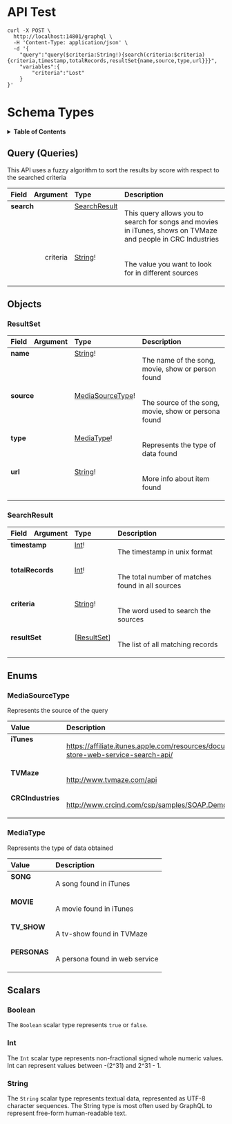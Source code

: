 # API Test

```
curl -X POST \
  http://localhost:14801/graphql \
  -H 'Content-Type: application/json' \
  -d '{
	"query":"query($criteria:String!){search(criteria:$criteria){criteria,timestamp,totalRecords,resultSet{name,source,type,url}}}",
	"variables":{
		"criteria":"Lost"
	}
}'
```

# Schema Types

<details>
  <summary><strong>Table of Contents</strong></summary>

-   [Query](#query)
-   [Objects](#objects)
    -   [ResultSet](#resultset)
    -   [SearchResult](#searchresult)
-   [Enums](#enums)
    -   [MediaSourceType](#mediasourcetype)
    -   [MediaType](#mediatype)
-   [Scalars](#scalars)
    -   [Boolean](#boolean)
    -   [Int](#int)
    -   [String](#string)

</details>

## Query (Queries)

This API uses a fuzzy algorithm to sort the results by score with respect to the searched criteria

<table>
<thead>
<tr>
<th align="left">Field</th>
<th align="right">Argument</th>
<th align="left">Type</th>
<th align="left">Description</th>
</tr>
</thead>
<tbody>
<tr>
<td colspan="2" valign="top"><strong>search</strong></td>
<td valign="top"><a href="#searchresult">SearchResult</a></td>
<td>

This query allows you to search for songs and movies in iTunes, shows on TVMaze and people in CRC Industries

</td>
</tr>
<tr>
<td colspan="2" align="right" valign="top">criteria</td>
<td valign="top"><a href="#string">String</a>!</td>
<td>

The value you want to look for in different sources

</td>
</tr>
</tbody>
</table>

## Objects

### ResultSet

<table>
<thead>
<tr>
<th align="left">Field</th>
<th align="right">Argument</th>
<th align="left">Type</th>
<th align="left">Description</th>
</tr>
</thead>
<tbody>
<tr>
<td colspan="2" valign="top"><strong>name</strong></td>
<td valign="top"><a href="#string">String</a>!</td>
<td>

The name of the song, movie, show or person found

</td>
</tr>
<tr>
<td colspan="2" valign="top"><strong>source</strong></td>
<td valign="top"><a href="#mediasourcetype">MediaSourceType</a>!</td>
<td>

The source of the song, movie, show or persona found

</td>
</tr>
<tr>
<td colspan="2" valign="top"><strong>type</strong></td>
<td valign="top"><a href="#mediatype">MediaType</a>!</td>
<td>

Represents the type of data found

</td>
</tr>
<tr>
<td colspan="2" valign="top"><strong>url</strong></td>
<td valign="top"><a href="#string">String</a>!</td>
<td>

More info about item found

</td>
</tr>
</tbody>
</table>

### SearchResult

<table>
<thead>
<tr>
<th align="left">Field</th>
<th align="right">Argument</th>
<th align="left">Type</th>
<th align="left">Description</th>
</tr>
</thead>
<tbody>
<tr>
<td colspan="2" valign="top"><strong>timestamp</strong></td>
<td valign="top"><a href="#int">Int</a>!</td>
<td>

The timestamp in unix format

</td>
</tr>
<tr>
<td colspan="2" valign="top"><strong>totalRecords</strong></td>
<td valign="top"><a href="#int">Int</a>!</td>
<td>

The total number of matches found in all sources

</td>
</tr>
<tr>
<td colspan="2" valign="top"><strong>criteria</strong></td>
<td valign="top"><a href="#string">String</a>!</td>
<td>

The word used to search the sources

</td>
</tr>
<tr>
<td colspan="2" valign="top"><strong>resultSet</strong></td>
<td valign="top">[<a href="#resultset">ResultSet</a>]</td>
<td>

The list of all matching records

</td>
</tr>
</tbody>
</table>

## Enums

### MediaSourceType

Represents the source of the query

<table>
<thead>
<th align="left">Value</th>
<th align="left">Description</th>
</thead>
<tbody>
<tr>
<td valign="top"><strong>iTunes</strong></td>
<td>

https://affiliate.itunes.apple.com/resources/documentation/itunes-store-web-service-search-api/

</td>
</tr>
<tr>
<td valign="top"><strong>TVMaze</strong></td>
<td>

http://www.tvmaze.com/api

</td>
</tr>
<tr>
<td valign="top"><strong>CRCIndustries</strong></td>
<td>

http://www.crcind.com/csp/samples/SOAP.Demo.cls

</td>
</tr>
</tbody>
</table>

### MediaType

Represents the type of data obtained

<table>
<thead>
<th align="left">Value</th>
<th align="left">Description</th>
</thead>
<tbody>
<tr>
<td valign="top"><strong>SONG</strong></td>
<td>

A song found in iTunes

</td>
</tr>
<tr>
<td valign="top"><strong>MOVIE</strong></td>
<td>

A movie found in iTunes

</td>
</tr>
<tr>
<td valign="top"><strong>TV_SHOW</strong></td>
<td>

A tv-show found in TVMaze

</td>
</tr>
<tr>
<td valign="top"><strong>PERSONAS</strong></td>
<td>

A persona found in web service

</td>
</tr>
</tbody>
</table>

## Scalars

### Boolean

The `Boolean` scalar type represents `true` or `false`.

### Int

The `Int` scalar type represents non-fractional signed whole numeric values. Int can represent values between -(2^31) and 2^31 - 1.

### String

The `String` scalar type represents textual data, represented as UTF-8 character sequences. The String type is most often used by GraphQL to represent free-form human-readable text.
